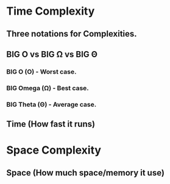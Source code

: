 # Time Complexity

## Three notations for Complexities.

## BIG O vs BIG Ω vs BIG Θ

### BIG O (O) - Worst case.

### BIG Omega (Ω) - Best case.

### BIG Theta (Θ) - Average case.

## Time (How fast it runs)

# Space Complexity

## Space (How much space/memory it use)
